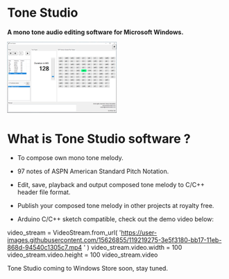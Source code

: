 # Tone Studio
**A mono tone audio editing software for Microsoft Windows.**

<img src="https://github.com/rickygai/tonestudio/blob/main/images/ToneStudio.png" width=50% height=50%>

# What is Tone Studio software ?
- To compose own mono tone melody.

- 97 notes of ASPN American Standard Pitch Notation.

- Edit, save, playback and output composed tone melody to C/C++ header file format.

- Publish your composed tone melody in other projects at royalty free.

- Arduino C/C++ sketch compatible, check out the demo video below:

video_stream = VideoStream.from_url( 'https://user-images.githubusercontent.com/15626855/119219275-3e5f3180-bb17-11eb-868d-94540c1305c7.mp4
' )
video_stream.video.width = 100
video_stream.video.height = 100
video_stream.video

Tone Studio coming to Windows Store soon, stay tuned.
<br><br/>
